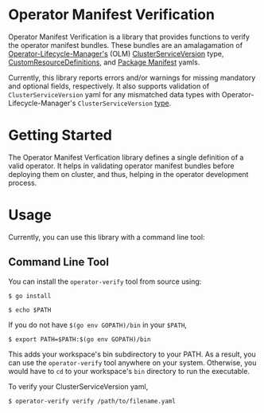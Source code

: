 # Operator Manifest Verification
Operator Manifest Verification is a library that provides functions to verify the operator manifest bundles. These bundles are an amalagamation of [Operator-Lifecycle-Manager's](https://github.com/operator-framework/operator-lifecycle-manager) (OLM) [ClusterServiceVersion](https://github.com/operator-framework/operator-lifecycle-manager/blob/master/Documentation/design/building-your-csv.md) type, [CustomResourceDefinitions](https://kubernetes.io/docs/tasks/access-kubernetes-api/custom-resources/custom-resource-definitions/), and [Package Manifest](https://github.com/operator-framework/operator-lifecycle-manager#discovery-catalogs-and-automated-upgrades) yamls.

Currently, this library reports errors and/or warnings for missing mandatory and optional fields, respectively. It also supports validation of `ClusterServiceVersion` yaml for any mismatched data types with Operator-Lifecycle-Manager's `ClusterServiceVersion` [type](https://github.com/operator-framework/operator-lifecycle-manager/blob/master/pkg/api/apis/operators/v1alpha1/clusterserviceversion_types.go#L359:6). 

# Getting Started
The Operator Manifest Verfication library defines a single definition of a valid operator. It helps in validating operator manifest bundles before deploying them on cluster, and thus, helping in the operator development process.

# Usage
Currently, you can use this library with a command line tool:

## Command Line Tool
You can install the `operator-verify` tool from source using:

`$ go install`

`$ echo $PATH`

If you do not have `$(go env GOPATH)/bin` in your `$PATH`, 

`$ export PATH=$PATH:$(go env GOPATH)/bin`

This adds your workspace's bin subdirectory to your PATH. As a result, you can use the `operator-verify` tool anywhere on your system. Otherwise, you would have to `cd` to your workspace's `bin` directory to run the executable. 

To verify your ClusterServiceVersion yaml,

`$ operator-verify verify /path/to/filename.yaml`